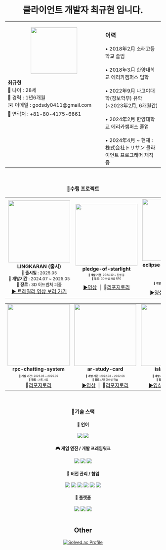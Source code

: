 <div align="center">
  
# 클라이언트 개발자 최규현 입니다.

<table cellspacing="0" cellpadding="0" style="border: none; width: 100%;">
  <tr>
    <!-- 왼쪽: 프로필 -->
    <td style="vertical-align: top; border: none; width: 300px;">
      <p style="text-align: center;">
      <img src= "https://github.com/user-attachments/assets/b94f0004-e50a-44ad-8f62-91ec7489cecd" width="150">
      </p>
      <strong>최규현</strong><br>
      🧑 나이 : 28세<br>
      💼 경력 : 1년6개월<br>
      ✉️ 이메일 : godsdy0411@gmail.com<br>
      📱 연락처 : +81-80-4175-6661
    </td>
    <!-- 오른쪽: 이력 -->
    <td style="vertical-align: top; border: none;">
      <h3>이력</h3>
      • 2018年2月 소래고등학교 졸업<br><br>
      • 2018年3月 한양대학교 에리카캠퍼스 입학<br><br>
      • 2022年9月 나고야대학(정보학부) 유학 (~2023年2月, 6개월간)<br><br>
      • 2024年2月 한양대학교 에리카캠퍼스 졸업<br><br>
      • 2024年4月 ~ 현재 : 株式会社トリサン 클라이언트 프로그래머 재직 중
    </td>
  </tr>
</table>
<br>




### 💾수행 프로젝트
<table>
  <tr>
     <td align="center" style="width:300px; padding:10px;">
      <img src= "https://github.com/user-attachments/assets/3a65710b-9034-43ba-ba0a-f8c31b057e1b" width="200"><br>
      <strong> LINGKARAN (출시)</strong><br>
      <sub>
      🏁 <strong>출시일</strong> : 2025.05<br>
      📅 <strong>개발기간</strong> : 2024.07 ~ 2025.05<br>
      🧩 <strong>장르</strong> : 3D 어드벤처 퍼즐<br>
      </sub>
      <a href="https://www.youtube.com/watch?v=9w3IiOxeCmU">▶️ 트레일러 영상 보러 가기</a><br>
    </td>
    <td align="center">
      <img src= "https://github.com/user-attachments/assets/234e117e-45f0-4631-a771-611c7039ae79" width="200"><br>
       <strong>pledge-of-starlight</strong><br>
        <div style="font-size: 10px; margin-top: 3px;">
    <sub>
    📅 <strong>개발 기간</strong> : 2024.12 ~ 진행 중<br>
    🧩 <strong>장르</strong> : 3D 마법 퍼즐 RPG
    <br/><br/>
    </sub>
  </div>
<a href="https://www.youtube.com/watch?v=5r7sUG1QFws">▶️영상</a>&nbsp;&nbsp;|&nbsp;&nbsp;📁<a href="https://github.com/Ken9903/pledge-of-starlight">리포지토리</a><br>
    </td>
    <td align="center">
      <img src= "https://github.com/user-attachments/assets/b5f3ebde-62a4-45de-b113-0c91a0555407" width="200"><br>
    <strong>eclipse-of-the-moon (출시)</strong><br>
              <div style="font-size: 10px; margin-top: 6px;">
    <sub>
    🏁 <strong>출시일</strong> : 2022.09<br>
    📅 <strong>개발 기간</strong> : 2021.07 ~ 2022.09<br>
    🧩 <strong>장르</strong> : VR FPS RPG
    </sub>
  </div>
<a href="https://www.youtube.com/watch?v=NQ3vBNcerdc">▶️영상</a>&nbsp;&nbsp;|&nbsp;&nbsp;📁<a href="https://github.com/Ken9903/eclipse-of-the-moon">리포지토리</a><br>
    </td>
    <td align="center">
      <img src= "https://github.com/user-attachments/assets/60a045f1-746b-4677-9b51-a19d53e32bcc" width="200"><br>
      <strong>real-you (출시)</strong><br>
              <div style="font-size: 10px; margin-top: 6px;">
    <sub>
    🏁 <strong>출시일</strong> : 2023.12(현재는 내려간 상태)<br>
    📅 <strong>개발 기간</strong> : 2023.09 ~ 2023.12<br>
    🧩 <strong>장르</strong> : 모바일 인터렉티브 컨텐츠
    </sub>
  </div>
<a href="https://www.youtube.com/watch?v=YAXwWe0nXy0&feature=youtu.be">▶️영상</a>&nbsp;&nbsp;|&nbsp;&nbsp;📁<a href="https://github.com/Ken9903/real-you">리포지토리</a><br>
    </td>
  </tr>
</table>




<table>
  <tr>
     <td align="center">
      <img src= "https://github.com/user-attachments/assets/439192e9-5ef5-46b1-ab6f-80d179b6062a" width="200"><br>
    <strong>rpc-chatting-system</strong><br>
              <div style="font-size: 10px; margin-top: 6px;">
    <sub>
    📅 <strong>개발 기간</strong> : 2025.05 ~ 2025.05<br>
    🧩 <strong>장르</strong> : 기록 자료
    </sub>
  </div>
📁<a href="https://github.com/Ken9903/ue-rpc-chatting">리포지토리</a><br>
    <td align="center">
      <img src="https://github.com/user-attachments/assets/160f814c-9520-4276-b82b-85995d7f3a9a" width="200"><br>
       <strong>ar-study-card</strong><br>
              <div style="font-size: 10px; margin-top: 6px;">
    <sub>
    📅 <strong>개발 기간</strong> : 2022.03 ~ 2022.06<br>
    🧩 <strong>장르</strong> : AR 모바일 학습
    </sub>
  </div>
<a href="https://www.youtube.com/watch?v=hfi7OeX9mYQ">▶️영상</a>&nbsp;&nbsp;|&nbsp;&nbsp;📁<a href="https://github.com/Ken9903/ar-study-card">리포지토리</a><br>
    </td>
    <td align="center">
      <img src= "https://github.com/user-attachments/assets/92aeca4c-2db1-4609-8ff6-46b144f949f5" width="200"><br>
      <strong>island-of-sky</strong><br>
              <div style="font-size: 10px; margin-top: 6px;">
    <sub>
    📅 <strong>개발 기간</strong> : 2019.03 ~ 2019.06<br>
    🧩 <strong>장르</strong> : 하이퍼캐주얼 모바일
    </sub>
  </div>
<a href="https://www.youtube.com/watch?v=1lrGWXXlZA8">▶️영상</a>&nbsp;&nbsp;|&nbsp;&nbsp;📁<a href="https://github.com/Ken9903/island-of-sky">리포지토리</a><br>
    </td>
  </tr>
</table>
<br>

###  📌기술 스택

<div align="center">

#### 📄 언어
<img src="https://img.shields.io/badge/c++-%2300599C.svg?style=for-the-badge&logo=c%2B%2B&logoColor=white">
<img src="https://img.shields.io/badge/c%23-%23239120.svg?style=for-the-badge&logo=csharp&logoColor=white">

#### 🎮 게임 엔진 / 개발 프레임워크
<img src="https://img.shields.io/badge/unrealengine-%23313131.svg?style=for-the-badge&logo=unrealengine&logoColor=white">
<img src="https://img.shields.io/badge/unity-%23000000.svg?style=for-the-badge&logo=unity&logoColor=white">
<img src="https://img.shields.io/badge/firebase-%23039BE5.svg?style=for-the-badge&logo=firebase">

#### 🤝 버전 관리 / 협업
<img src="https://img.shields.io/badge/git-%23F05033.svg?style=for-the-badge&logo=git&logoColor=white">
<img src="https://img.shields.io/badge/SourceTree-0052CC?style=for-the-badge&logo=sourcetree&logoColor=white">
<img src="https://img.shields.io/badge/github-%23121011.svg?style=for-the-badge&logo=github&logoColor=white">
<img src="https://img.shields.io/badge/RedMine-D71A1A?style=for-the-badge&logo=redmine&logoColor=white">
<img src="https://img.shields.io/badge/Notion-%23000000.svg?style=for-the-badge&logo=notion&logoColor=white">
<img src="https://img.shields.io/badge/Slack-4A154B?style=for-the-badge&logo=slack&logoColor=white">

#### 📱 플랫폼
<img src="https://img.shields.io/badge/iOS-000000?style=for-the-badge&logo=ios&logoColor=white">
<img src="https://img.shields.io/badge/Android-3DDC84?style=for-the-badge&logo=android&logoColor=white">
<img src="https://img.shields.io/badge/steam-%23000000.svg?style=for-the-badge&logo=steam&logoColor=white">

</div>



<br>
<div align="center">

## Other
[![Solved.ac Profile](http://mazassumnida.wtf/api/v2/generate_badge?boj=godsdy0410)](https://solved.ac/godsdy0410/)

<!--
**Ken9903/Ken9903** is a ✨ _special_ ✨ repository because its `README.md` (this file) appears on your GitHub profile.

Here are some ideas to get you started:

- 🔭 I’m currently working on ...
- 🌱 I’m currently learning ...
- 👯 I’m looking to collaborate on ...
- 🤔 I’m looking for help with ...
- 💬 Ask me about ...
- 📫 How to reach me: ...
- 😄 Pronouns: ...
- ⚡ Fun fact: ...
-->
